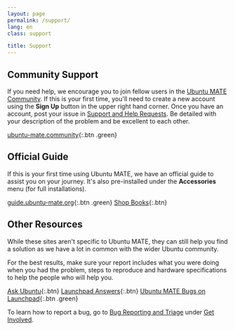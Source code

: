```yaml
---
layout: page
permalink: /support/
lang: en
class: support

title: Support
---
```


## Community Support

If you need help, we encourage you to join fellow users in the
[Ubuntu MATE Community](https://ubuntu-mate.community/). If this is your
first time, you'll need to create a new account using the **Sign Up**
button in the upper right hand corner. Once you have an account, post
your issue in [Support and Help Requests](https://ubuntu-mate.community/c/support/10). Be detailed with
your description of the problem and be excellent to each other.

[ubuntu-mate.community](https://ubuntu-mate.community){:.btn .green}


## Official Guide

If this is your first time using Ubuntu MATE, we have an official guide 
to assist you on your journey. It's also pre-installed under the 
**Accessories** menu (for full installations).

[guide.ubuntu-mate.org](https://guide.ubuntu-mate.org){:.btn .green}
[Shop Books](/shop/books/){:.btn}


## Other Resources

While these sites aren't specific to Ubuntu MATE, they can still help
you find a solution as we have a lot in common with the wider Ubuntu community.

For the best results, make sure your report includes what you
were doing when you had the problem, steps to reproduce and hardware specifications
to help the people who will help you.

[Ask Ubuntu](https://askubuntu.com){:.btn}
[Launchpad Answers](https://answers.launchpad.net/){:.btn}
[Ubuntu MATE Bugs on Launchpad](https://bugs.launchpad.net/ubuntu-mate){:.btn .green}

To learn how to report a bug, go to [Bug Reporting and Triage](/get-involved/bug-triage/) under [Get Involved](/get-involved/).
